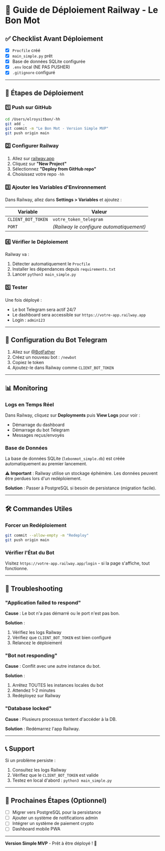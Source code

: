 # 🚂 Guide de Déploiement Railway - Le Bon Mot

## ✅ Checklist Avant Déploiement

- [x] `Procfile` créé
- [x] `main_simple.py` prêt
- [x] Base de données SQLite configurée
- [x] `.env` local (NE PAS PUSHER)
- [x] `.gitignore` configuré

---

## 🚀 Étapes de Déploiement

### 1️⃣ Push sur GitHub

```bash
cd /Users/elroysitbon/-hh
git add .
git commit -m "Le Bon Mot - Version Simple MVP"
git push origin main
```

### 2️⃣ Configurer Railway

1. Allez sur [railway.app](https://railway.app)
2. Cliquez sur **"New Project"**
3. Sélectionnez **"Deploy from GitHub repo"**
4. Choisissez votre repo `-hh`

### 3️⃣ Ajouter les Variables d'Environnement

Dans Railway, allez dans **Settings > Variables** et ajoutez :

| Variable | Valeur |
|----------|--------|
| `CLIENT_BOT_TOKEN` | `votre_token_telegram` |
| `PORT` | *(Railway le configure automatiquement)* |

### 4️⃣ Vérifier le Déploiement

Railway va :
1. Détecter automatiquement le `Procfile`
2. Installer les dépendances depuis `requirements.txt`
3. Lancer `python3 main_simple.py`

### 5️⃣ Tester

Une fois déployé :
- Le bot Telegram sera actif 24/7
- Le dashboard sera accessible sur `https://votre-app.railway.app`
- Login : `admin123`

---

## 🔧 Configuration du Bot Telegram

1. Allez sur [@BotFather](https://t.me/BotFather)
2. Créez un nouveau bot : `/newbot`
3. Copiez le token
4. Ajoutez-le dans Railway comme `CLIENT_BOT_TOKEN`

---

## 📊 Monitoring

### Logs en Temps Réel

Dans Railway, cliquez sur **Deployments** puis **View Logs** pour voir :
- Démarrage du dashboard
- Démarrage du bot Telegram
- Messages reçus/envoyés

### Base de Données

La base de données SQLite (`lebonmot_simple.db`) est créée automatiquement au premier lancement.

⚠️ **Important** : Railway utilise un stockage éphémère. Les données peuvent être perdues lors d'un redéploiement.

**Solution** : Passer à PostgreSQL si besoin de persistance (migration facile).

---

## 🛠️ Commandes Utiles

### Forcer un Redéploiement

```bash
git commit --allow-empty -m "Redeploy"
git push origin main
```

### Vérifier l'État du Bot

Visitez `https://votre-app.railway.app/login` - si la page s'affiche, tout fonctionne.

---

## 🐛 Troubleshooting

### "Application failed to respond"

**Cause** : Le bot n'a pas démarré ou le port n'est pas bon.

**Solution** :
1. Vérifiez les logs Railway
2. Vérifiez que `CLIENT_BOT_TOKEN` est bien configuré
3. Relancez le déploiement

### "Bot not responding"

**Cause** : Conflit avec une autre instance du bot.

**Solution** :
1. Arrêtez TOUTES les instances locales du bot
2. Attendez 1-2 minutes
3. Redéployez sur Railway

### "Database locked"

**Cause** : Plusieurs processus tentent d'accéder à la DB.

**Solution** : Redémarrez l'app Railway.

---

## 📞 Support

Si un problème persiste :
1. Consultez les logs Railway
2. Vérifiez que le `CLIENT_BOT_TOKEN` est valide
3. Testez en local d'abord : `python3 main_simple.py`

---

## 🎯 Prochaines Étapes (Optionnel)

- [ ] Migrer vers PostgreSQL pour la persistance
- [ ] Ajouter un système de notifications admin
- [ ] Intégrer un système de paiement crypto
- [ ] Dashboard mobile PWA

---

**Version Simple MVP** - Prêt à être déployé ! 🚀

